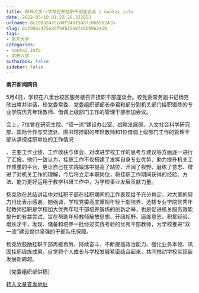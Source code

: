```yaml
---
title: 南开大学->学校召开挂职干部座谈会 | nankai.info
date: 2022-05-10 01:23:28.322853
urlname: 8c290a2475c8df94b15a87c0b696241b
slug: 8c290a2475c8df94b15a87c0b696241b
tags: 
- 南开大学
categories:
- nankai.info
- 南开大学
authorbox: false
sidebar: false
---
```

**南开新闻网讯**

5月4日，学校在八里台校区服务楼召开挂职干部座谈会。校党委常务副书记杨克欣出席并讲话，校党委常委、党委组织部部长李君和部分到机关部门挂职锻炼的专业学院优秀年轻教师、借调上级部门工作的管理干部参加会议。

会上，7位曾在研究生院、“双一流”建设办公室、战略发展部、人文社会科学研究部、国际合作与交流处、图书馆挂职的年轻教师和1位借调上级部门工作的管理干部从承担挂职单位的工作情况
<!--more-->
、主要工作业绩、工作收获与体会、对改进学校工作的思考与建议等方面逐一进行了汇报。他们一致认为，挂职工作不仅搭建了发挥自身专业优势、助力提升机关工作质量的平台，更让自己在实践锻炼中提高了站位、开阔了视野、磨练了意志、增进了对机关工作的理解，今后将立足本职岗位，将挂职工作期间获得的经验、方法、能力更好运用于教学科研工作中，为学校事业发展贡献力量。

杨克欣在总结讲话中对挂职干部在挂职期间的工作表现给予充分肯定，对大家的努力付出表示感谢。她强调，学校党委高度重视年轻干部培养，选拔专业学院优秀年轻教师挂职是学校加大优秀年轻干部培养锻炼的创新之举，也是促进机关服务效能提升的有益尝试，旨在帮助年轻教师解放思想、开阔视野、磨练意志、积累经验、增长才干，发现、储备和培养一批经过实践考验的优秀干部教师，为学校推进“双一流”建设提供坚强的干部队伍保障。

杨克欣鼓励挂职干部再接再厉、持续奋斗，不断提高政治能力、强化业务本领、巩固挂职锻炼成果，自觉将个人成长与学校发展紧密结合起来，共同推动学校实现新发展新跨越。

（党委组织部供稿）



[转入文章首发地址](http://news.nankai.edu.cn/ywsd/system/2022/05/08/030051207.shtml)